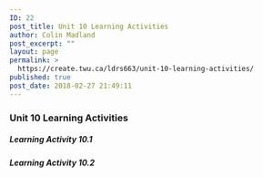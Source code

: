 ```yaml
---
ID: 22
post_title: Unit 10 Learning Activities
author: Colin Madland
post_excerpt: ""
layout: page
permalink: >
  https://create.twu.ca/ldrs663/unit-10-learning-activities/
published: true
post_date: 2018-02-27 21:49:11
---
```

### Unit 10 Learning Activities

##### Learning Activity 10.1

##### Learning Activity 10.2